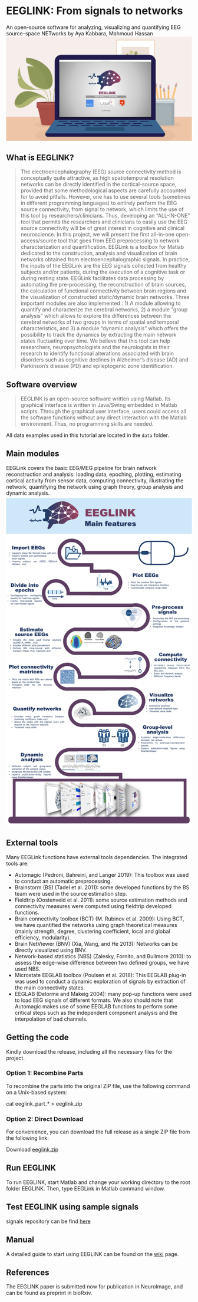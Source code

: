 # EEGLINK: From signals to networks

An open-source software for analyzing, visualizing 
and quantifying EEG source-space NETworks
by Aya Kabbara, Mahmoud Hassan
<br>
![](figures/readme1.jpeg)

## What is EEGLINK?

> The electroencephalography (EEG) source connectivity method is conceptually quite attractive, as high spatiotemporal resolution networks can be directly identified in the cortical-source space, provided that some methodological aspects are carefully accounted for to avoid pitfalls. However, one has to use several tools (sometimes in different programming languages) to entirely perform the EEG source connectivity, from signal to network, which limits the use of this tool by researchers/clinicians. Thus, developing an “ALL-IN-ONE” tool that permits the researchers and clinicians to easily use the EEG source connectivity will be of great interest in cognitive and clinical neuroscience. In this project, we will present the first all-in-one open-access/source tool that goes from EEG preprocessing to network characterization and quantification. EEGLink is a toolbox for Matlab dedicated to the construction, analysis and visualization of brain networks obtained from electroencephalographic signals. In practice, the inputs of the EEGLink are the EEG signals collected from healthy subjects and/or patients, during the execution of a cognitive task or during resting state. EEGLink facilitates data processing by automating the pre-processing, the reconstruction of brain sources, the calculation of functional connectivity between brain regions and the visualization of constructed static/dynamic brain networks. Three important modules are also implemented : 1) A module allowing to quantify and characterize the cerebral networks, 2) a module “group analysis” which allows to explore the differences between the cerebral networks of two groups in terms of spatial and temporal characteristics, and 3) a module “dynamic analysis” which offers the possibility to track the dynamics by extracting the main network states fluctuating over time. We believe that this tool can help researchers, neuropsychologists and the neurologists in their research to identify functional alterations associated with brain disorders such as cognitive declines in Alzheimer’s disease (AD) and Parkinson’s disease (PD) and epileptogenic zone identification. 

## Software overview

> EEGLINK is an open-source software written using Matlab. Its graphical interface is written in Java/Swing embedded in Matlab scripts. Through the graphical user interface, users could access all the software functions without any direct interaction with the Matlab environment. Thus, no programming skills are needed. 

All data examples used in this tutorial are located in 
the `data` folder.

## Main modules

EEGLink covers the basic EEG/MEG pipeline for brain network reconstruction and analysis: loading data, epoching, plotting, estimating cortical activity from sensor data, computing connectivity, illustrating the network, quantifying the network using graph theory, group analysis and dynamic analysis.
<br>
![](figures/readme2.jpeg)

## External tools

Many EEGLink functions have external tools dependencies. The integrated tools are: 
- Automagic (Pedroni, Bahreini, and Langer 2019): This toolbox was used to conduct an automatic preprocessing. 
- Brainstorm (BS) (Tadel et al. 2011): some developed functions by the BS team were used in the source estimation step. 
- Fieldtrip (Oostenveld et al. 2011): some source estimation methods and connectivity measures were computed using fieldtrip developed functions. 
- Brain connectivity toolbox (BCT) (M. Rubinov et al. 2009): Using BCT, we have quantified the networks using graph theoretical measures (mainly strength, degree, clustering coefficient, local and global efficiency, modularity). 
- Brain NetViewer (BNV) (Xia, Wang, and He 2013): Networks can be directly visualized using BNV. 
- Network-based statistics (NBS) (Zalesky, Fornito, and Bullmore 2010): to assess the edge-wise difference between two defined groups, we have used NBS. 
- Microstate EEGLAB toolbox (Poulsen et al. 2018): This EEGLAB plug-in was used to conduct a dynamic exploration of signals by extraction of the main connectivity states.
- EEGLAB (Delorme and Makeig 2004): many pop-up functions were used to load EEG signals of different formats. We also should note that Automagic makes use of some EEGLAB functions to perform some critical steps such as the independent component analysis and the interpolation of bad channels.

## Getting the code

Kindly download the release, including all the necessary files for the project.

### Option 1: Recombine Parts

To recombine the parts into the original ZIP file, use the following command on a Unix-based system:

cat eeglink_part_* > eeglink.zip

### Option 2: Direct Download

For convenience, you can download the full release as a single ZIP file from the following link:

Download [eeglink.zip](https://drive.google.com/file/d/1KtyoIk0Uw79RsJ52FqqJBDd-eh84g3Q3/view?usp=drive_link)

## Run EEGLINK

To run EEGLINK, start Matlab and change your working directory to the root folder EEGLINK.
Then, type EEGLink in Matlab command window.

## Test EEGLINK using sample signals

signals repository can be find [here](https://drive.google.com/file/d/1r0e2iA5rWu9-O8es6iYHldIR9Q8W-acx/view?usp=drive_link)

## Manual

A detailed guide to start using EEGLINK can be found on the [wiki](https://github.com/AyaKabbara/EEGLINK/wiki) page.

## References

The EEGLINK paper is submitted now for publication in NeuroImage, and can be found as preprint in bioRxiv.

